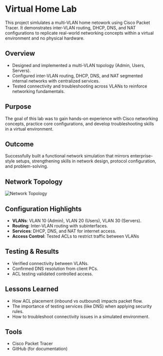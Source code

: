 # Virtual Home Lab

This project simlulates a multi-VLAN home netowork using Cisco Packet Tracer. 
It demonstrates inter-VLAN routing, DHCP, DNS, and NAT configurations to replicate real-world networking concepts within a virtual environment and no physical hardware. 

## Overview 
- Designed and implemented a multi-VLAN topology (Admin, Users, Servers).
- Configured inter-VLAN routing, DHCP, DNS, and NAT segmented internal networks with centralized services.
- Tested connectivity and troubleshooting across VLANs to reinforce networking fundamentals.

## Purpose
The goal of this lab was to gain hands-on experience with Cisco networking concepts, practice core configurations, and develop troubleshooting skills in a virtual environment. 

## Outcome 
Successfully built a functional network simulation that mirrors enterprise-style setups, strengthening skills in network design, protocol configuration, and problem-solving.

## Network Topology 
![Network Topology](topology.png)

## Configuration Highlights 
- **VLANs**: VLAN 10 (Admin), VLAN 20 (Users), VLAN 30 (Servers).
- **Routing**: Inter-VLAN routing with subinterfaces.
- **Services**: DHCP, DNS, and NAT for internet access.
- **Access Control**: Tested ACLs to restrict traffic between VLANs

## Testing & Results 
- Verified connectivity between VLANs.  
- Confirmed DNS resolution from client PCs.  
- ACL testing validated controlled access.  

## Lessons Learned
- How ACL placement (inbound vs outbound) impacts packet flow.  
- The importance of testing services (like DNS) when applying security rules.  
- How to troubleshoot connectivity issues in a simulated environment.  

## Tools
- Cisco Packet Tracer  
- GitHub (for documentation)  
